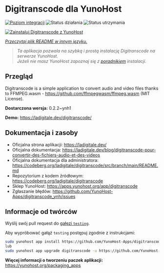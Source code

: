 <!--
To README zostało automatycznie wygenerowane przez <https://github.com/YunoHost/apps/tree/master/tools/readme_generator>
Nie powinno być ono edytowane ręcznie.
-->

# Digitranscode dla YunoHost

[![Poziom integracji](https://apps.yunohost.org/badge/integration/digitranscode)](https://ci-apps.yunohost.org/ci/apps/digitranscode/)
![Status działania](https://apps.yunohost.org/badge/state/digitranscode)
![Status utrzymania](https://apps.yunohost.org/badge/maintained/digitranscode)

[![Zainstaluj Digitranscode z YunoHost](https://install-app.yunohost.org/install-with-yunohost.svg)](https://install-app.yunohost.org/?app=digitranscode)

*[Przeczytaj plik README w innym języku.](./ALL_README.md)*

> *Ta aplikacja pozwala na szybką i prostą instalację Digitranscode na serwerze YunoHost.*  
> *Jeżeli nie masz YunoHost zapoznaj się z [poradnikiem](https://yunohost.org/install) instalacji.*

## Przegląd

Digitranscode is a simple application to convert audio and video files thanks to FFMPEG.wasm - https://github.com/ffmpegwasm/ffmpeg.wasm (MIT License).


**Dostarczona wersja:** 0.2.2~ynh1

**Demo:** <https://ladigitale.dev/digitranscode/>
## Dokumentacja i zasoby

- Oficjalna strona aplikacji: <https://ladigitale.dev/>
- Oficjalna dokumentacja: <https://ladigitale.dev/blog/digitranscode-pour-convertir-des-fichiers-audio-et-des-videos>
- Oficjalna dokumentacja dla administratora: <https://codeberg.org/ladigitale/digitranscode/src/branch/main/README.md>
- Repozytorium z kodem źródłowym: <https://codeberg.org/ladigitale/digitranscode>
- Sklep YunoHost: <https://apps.yunohost.org/app/digitranscode>
- Zgłaszanie błędów: <https://github.com/YunoHost-Apps/digitranscode_ynh/issues>

## Informacje od twórców

Wyślij swój pull request do [gałęzi `testing`](https://github.com/YunoHost-Apps/digitranscode_ynh/tree/testing).

Aby wypróbować gałąź `testing` postępuj zgodnie z instrukcjami:

```bash
sudo yunohost app install https://github.com/YunoHost-Apps/digitranscode_ynh/tree/testing --debug
lub
sudo yunohost app upgrade digitranscode -u https://github.com/YunoHost-Apps/digitranscode_ynh/tree/testing --debug
```

**Więcej informacji o tworzeniu paczek aplikacji:** <https://yunohost.org/packaging_apps>
